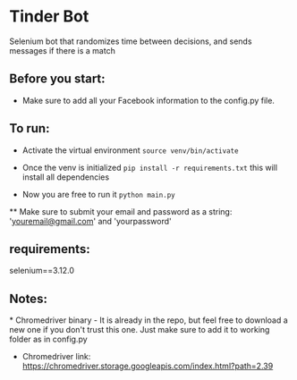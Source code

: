 # Tinder Bot

Selenium bot that randomizes time between decisions, and sends messages if there is a match

## Before you start:

* Make sure to add all your Facebook information to the config.py file.

## To run:

* Activate the virtual environment `source venv/bin/activate`

* Once the venv is initialized `pip install -r requirements.txt` this will install all dependencies

* Now you are free to run it `python main.py`

** Make sure to submit your email and password as a string: 'youremail@gmail.com' and 'yourpassword'

## requirements:

selenium==3.12.0

## Notes:

* Chromedriver binary - It is already in the repo, but feel free to download a new one if you don't trust this one. Just make sure to add it to working folder as in config.py

* Chromedriver link: https://chromedriver.storage.googleapis.com/index.html?path=2.39

